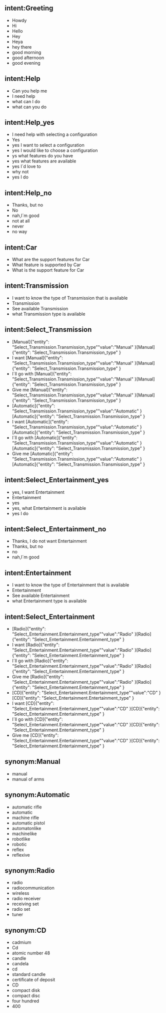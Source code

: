 ## intent:Greeting
- Howdy 
- Hi 
- Hello 
- Hey 
- Heya 
- hey there 
- good morning 
- good afternoon 
- good evening 
## intent:Help
- Can you help me 
- I need help 
- what can I do 
- what can you do 
## intent:Help_yes
- I need help with selecting a configuration 
- Yes 
- yes I want to select a configuration 
- yes I would like to choose a configuration 
- ys what features do you have 
- yes what features are available 
- yes I´d love to 
- why not 
- yes I do 
## intent:Help_no
- Thanks, but no 
- No 
- nah,I´m good 
- not at all 
- never 
- no way 
## intent:Car
- What are the support features for Car 
- What feature is supported by Car 
- What is the support feature for Car 
## intent:Transmission
- I want to know the type of Transmission that is available 
- Transmission 
- See available Transmission 
- what Transmission type is available 
## intent:Select_Transmission
- [Manual]{"entity": "Select_Transmission.Transmission_type""value":"Manual" }[Manual]{"entity": "Select_Transmission.Transmission_type" }
- I want [Manual]{"entity": "Select_Transmission.Transmission_type""value":"Manual" }[Manual]{"entity": "Select_Transmission.Transmission_type" }
- I´ll go with [Manual]{"entity": "Select_Transmission.Transmission_type""value":"Manual" }[Manual]{"entity": "Select_Transmission.Transmission_type" }
- Give me [Manual]{"entity": "Select_Transmission.Transmission_type""value":"Manual" }[Manual]{"entity": "Select_Transmission.Transmission_type" }
- [Automatic]{"entity": "Select_Transmission.Transmission_type""value":"Automatic" }[Automatic]{"entity": "Select_Transmission.Transmission_type" }
- I want [Automatic]{"entity": "Select_Transmission.Transmission_type""value":"Automatic" }[Automatic]{"entity": "Select_Transmission.Transmission_type" }
- I´ll go with [Automatic]{"entity": "Select_Transmission.Transmission_type""value":"Automatic" }[Automatic]{"entity": "Select_Transmission.Transmission_type" }
- Give me [Automatic]{"entity": "Select_Transmission.Transmission_type""value":"Automatic" }[Automatic]{"entity": "Select_Transmission.Transmission_type" }
## intent:Select_Entertainment_yes
- yes, I want Entertainment 
- Entertainment 
- yes 
- yes, what Entertainment is available 
- yes I do 
## intent:Select_Entertainment_no
- Thanks, I do not want Entertainment 
- Thanks, but no 
- no 
- nah,I´m good 
## intent:Entertainment
- I want to know the type of Entertainment that is available 
- Entertainment 
- See available Entertainment 
- what Entertainment type is available 
## intent:Select_Entertainment
- [Radio]{"entity": "Select_Entertainment.Entertainment_type""value":"Radio" }[Radio]{"entity": "Select_Entertainment.Entertainment_type" }
- I want [Radio]{"entity": "Select_Entertainment.Entertainment_type""value":"Radio" }[Radio]{"entity": "Select_Entertainment.Entertainment_type" }
- I´ll go with [Radio]{"entity": "Select_Entertainment.Entertainment_type""value":"Radio" }[Radio]{"entity": "Select_Entertainment.Entertainment_type" }
- Give me [Radio]{"entity": "Select_Entertainment.Entertainment_type""value":"Radio" }[Radio]{"entity": "Select_Entertainment.Entertainment_type" }
- [CD]{"entity": "Select_Entertainment.Entertainment_type""value":"CD" }[CD]{"entity": "Select_Entertainment.Entertainment_type" }
- I want [CD]{"entity": "Select_Entertainment.Entertainment_type""value":"CD" }[CD]{"entity": "Select_Entertainment.Entertainment_type" }
- I´ll go with [CD]{"entity": "Select_Entertainment.Entertainment_type""value":"CD" }[CD]{"entity": "Select_Entertainment.Entertainment_type" }
- Give me [CD]{"entity": "Select_Entertainment.Entertainment_type""value":"CD" }[CD]{"entity": "Select_Entertainment.Entertainment_type" }

## synonym:Manual
- manual
-  manual of arms
## synonym:Automatic
- automatic rifle
-  automatic
-  machine rifle
-  automatic pistol
-  automatonlike
-  machinelike
-  robotlike
-  robotic
-  reflex
-  reflexive


## synonym:Radio
- radio
-  radiocommunication
-  wireless
-  radio receiver
-  receiving set
-  radio set
-  tuner
## synonym:CD
- cadmium
-  Cd
-  atomic number 48
-  candle
-  candela
-  cd
-  standard candle
-  certificate of deposit
-  CD
-  compact disk
-  compact disc
-  four hundred
-  400


